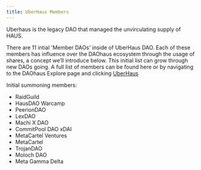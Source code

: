 ```yaml
---
title: UberHaus Members
---
```

Uberhaus is the legacy DAO that managed the unvirculating supply of HAUS.

There are 11 intial 'Member DAOs' inside of UberHaus DAO.  Each of these members has influence over the DAOhaus ecosystem through the usage of shares, a concept we’ll introduce below.  This initial list can grow through new DAOs going.
A full list of members can be found here or by navigating to the DAOhaus Explore page and clicking [UberHaus](https://app.daohaus.club/dao/0x64/0x0179fe4758fbec1124995a0cee7b1e713d34bc36)

Initial summoning members:
- RaidGuild
- HausDAO Warcamp
- PeerionDAO
- LexDAO
- Machi X DAO
- CommitPool DAO xDAI
- MetaCartel Ventures
- MetaCartel
- TrojanDAO
- Moloch DAO
- Meta Gamma Delta
